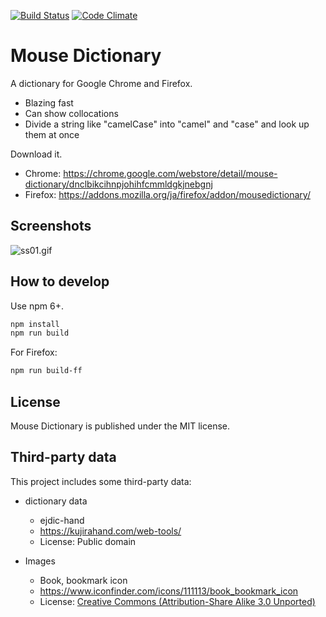 [![Build Status](https://travis-ci.org/wtetsu/mouse-dictionary.svg?branch=master)](https://travis-ci.org/wtetsu/mouse-dictionary)
[![Code Climate](https://codeclimate.com/github/wtetsu/mouse-dictionary/badges/gpa.svg)](https://codeclimate.com/github/wtetsu/mouse-dictionary)

# Mouse Dictionary

A dictionary for Google Chrome and Firefox.

- Blazing fast
- Can show collocations
- Divide a string like "camelCase" into "camel" and "case" and look up them at once

Download it.

- Chrome: https://chrome.google.com/webstore/detail/mouse-dictionary/dnclbikcihnpjohihfcmmldgkjnebgnj
- Firefox: https://addons.mozilla.org/ja/firefox/addon/mousedictionary/

## Screenshots

![ss01.gif](https://github.com/wtetsu/mouse-dictionary/blob/images/ss01.gif)

## How to develop

Use npm 6+.

```sh
npm install
npm run build
```

For Firefox:

```sh
npm run build-ff
```

## License

Mouse Dictionary is published under the MIT license.

## Third-party data

This project includes some third-party data:

- dictionary data

  - ejdic-hand
  - https://kujirahand.com/web-tools/
  - License: Public domain

- Images
  - Book, bookmark icon
  - https://www.iconfinder.com/icons/111113/book_bookmark_icon
  - License: [Creative Commons (Attribution-Share Alike 3.0 Unported)](https://creativecommons.org/licenses/by-sa/3.0/)
